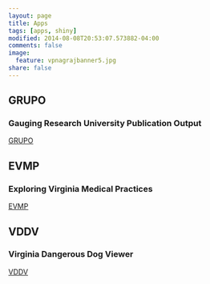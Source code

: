 ```yaml
---
layout: page
title: Apps
tags: [apps, shiny]
modified: 2014-08-08T20:53:07.573882-04:00
comments: false
image:
  feature: vpnagrajbanner5.jpg
share: false
---
```



## GRUPO

### Gauging Research University Publication Output

<a markdown="0" href="http://apps.bioconnector.virginia.edu/grupo" class="btn">GRUPO</a>

## EVMP

### Exploring Virginia Medical Practices

<a markdown="0" href="http://apps.bioconnector.virginia.edu/evmp" class="btn">EVMP</a>

## VDDV

### Virginia Dangerous Dog Viewer

<a markdown="0" href="http://apps.bioconnector.virginia.edu/dogs" class="btn">VDDV</a>